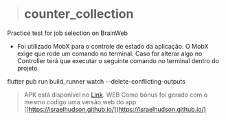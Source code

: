 

> # counter_collection
 Practice test for job selection on BrainWeb
 
 - Foi utilizado MobX para o controle de estado da aplicação. O MobX exige que rode um comando no terminal. 
 Caso for alterar algo no Controller terá que executar o seguinte comando no terminal dentro do projeto

flutter pub run build_runner watch --delete-conflicting-outputs

> APK está disponível no [Link](https://drive.google.com/file/d/13VVDlYYHt3U26vUmOOvZO79Y2d9-XWDU/view?usp=sharing).
>  WEB Como bônus foi gerado com o mesmo codigo uma versão web do app [[https://israelhudson.github.io/](https://israelhudson.github.io/)
